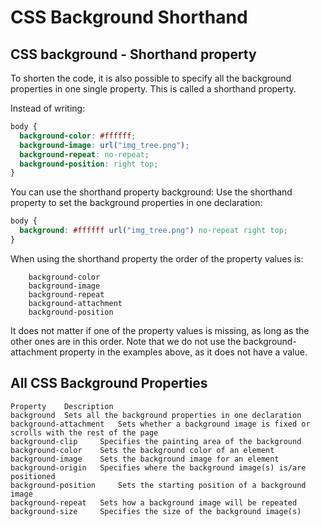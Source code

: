 # CSS Background Shorthand

## CSS background - Shorthand property
To shorten the code, it is also possible to specify all the background properties in one single property. This is called a shorthand property.

Instead of writing:
```css
body {
  background-color: #ffffff;
  background-image: url("img_tree.png");
  background-repeat: no-repeat;
  background-position: right top;
}
```

You can use the shorthand property background:
Use the shorthand property to set the background properties in one declaration:
```css
body {
  background: #ffffff url("img_tree.png") no-repeat right top;
}
```

When using the shorthand property the order of the property values is:
```
    background-color
    background-image
    background-repeat
    background-attachment
    background-position
```

It does not matter if one of the property values is missing, as long as the other ones are in this order. Note that we do not use the background-attachment property in the examples above, as it does not have a value.

## All CSS Background Properties
```
Property 	Description
background 	Sets all the background properties in one declaration
background-attachment 	Sets whether a background image is fixed or scrolls with the rest of the page
background-clip 	Specifies the painting area of the background
background-color 	Sets the background color of an element
background-image 	Sets the background image for an element
background-origin 	Specifies where the background image(s) is/are positioned
background-position 	Sets the starting position of a background image
background-repeat 	Sets how a background image will be repeated
background-size 	Specifies the size of the background image(s)
```

